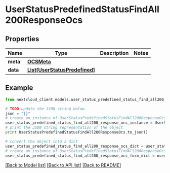 # UserStatusPredefinedStatusFindAll200ResponseOcs


## Properties
Name | Type | Description | Notes
------------ | ------------- | ------------- | -------------
**meta** | [**OCSMeta**](OCSMeta.md) |  | 
**data** | [**List[UserStatusPredefined]**](UserStatusPredefined.md) |  | 

## Example

```python
from nextcloud_client.models.user_status_predefined_status_find_all200_response_ocs import UserStatusPredefinedStatusFindAll200ResponseOcs

# TODO update the JSON string below
json = "{}"
# create an instance of UserStatusPredefinedStatusFindAll200ResponseOcs from a JSON string
user_status_predefined_status_find_all200_response_ocs_instance = UserStatusPredefinedStatusFindAll200ResponseOcs.from_json(json)
# print the JSON string representation of the object
print UserStatusPredefinedStatusFindAll200ResponseOcs.to_json()

# convert the object into a dict
user_status_predefined_status_find_all200_response_ocs_dict = user_status_predefined_status_find_all200_response_ocs_instance.to_dict()
# create an instance of UserStatusPredefinedStatusFindAll200ResponseOcs from a dict
user_status_predefined_status_find_all200_response_ocs_form_dict = user_status_predefined_status_find_all200_response_ocs.from_dict(user_status_predefined_status_find_all200_response_ocs_dict)
```
[[Back to Model list]](../README.md#documentation-for-models) [[Back to API list]](../README.md#documentation-for-api-endpoints) [[Back to README]](../README.md)


